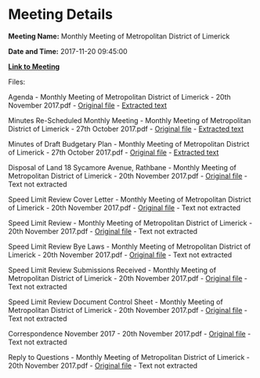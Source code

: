 # Meeting Details

**Meeting Name:** Monthly Meeting of Metropolitan District of Limerick

**Date and Time:** 2017-11-20 09:45:00

**[Link to Meeting](https://www.limerick.ie/council/whats-on/monthly-meeting-metropolitan-district-limerick-34)**

Files: 

Agenda - Monthly Meeting of Metropolitan District of Limerick - 20th November 2017.pdf - [Original file](https://www.limerick.ie/sites/default/files/media/documents/2017-11/00%20Agenda%2020th%20November%202017.pdf) - [Extracted text](./Agenda%20-%C2%A0Monthly%20Meeting%20of%20Metropolitan%20District%20of%20Limerick%20-%2020th%20November%202017.md)

Minutes Re-Scheduled Monthly Meeting - Monthly Meeting of Metropolitan District of Limerick - 27th October 2017.pdf - [Original file](https://www.limerick.ie/sites/default/files/media/documents/2017-11/01%28a%29%20Minutes%20Re-Scheduled%20Monthly%20Meeting%2027th%20October%202017.pdf) - [Extracted text](./Minutes%20Re-Scheduled%20Monthly%C2%A0Meeting%20-%C2%A0Monthly%20Meeting%20of%20Metropolitan%20District%20of%20Limerick%20-%2027th%20October%202017.md)

Minutes of Draft Budgetary Plan - Monthly Meeting of Metropolitan District of Limerick - 27th October 2017.pdf - [Original file](https://www.limerick.ie/sites/default/files/media/documents/2017-11/01%28b%29%20Minutes%20of%20Draft%20Budgetary%20Plan%20Meeting%2027th%20October%202017.pdf) - [Extracted text](./Minutes%20of%20Draft%20Budgetary%20Plan%20-%C2%A0Monthly%20Meeting%20of%20Metropolitan%20District%20of%20Limerick%20-%2027th%20October%202017.md)

Disposal of Land 18 Sycamore Avenue, Rathbane - Monthly Meeting of Metropolitan District of Limerick - 20th November 2017.pdf - [Original file](https://www.limerick.ie/sites/default/files/media/documents/2017-11/02%20Disposal%20of%20Land%2018%20Sycamore%20Avenue%20Rathbane.pdf) - Text not extracted

Speed Limit Review Cover Letter - Monthly Meeting of Metropolitan District of Limerick - 20th November 2017.pdf - [Original file](https://www.limerick.ie/sites/default/files/media/documents/2017-11/03%28a%29%20Speed%20Limit%20Review%20Cover%20Letter.pdf) - Text not extracted

Speed Limit Review - Monthly Meeting of Metropolitan District of Limerick - 20th November 2017.pdf - [Original file](https://www.limerick.ie/sites/default/files/media/documents/2017-11/03%28b%29%20Speed%20Limit%20Review.pdf) - Text not extracted

Speed Limit Review Bye Laws - Monthly Meeting of Metropolitan District of Limerick - 20th November 2017.pdf - [Original file](https://www.limerick.ie/sites/default/files/media/documents/2017-11/03%28c%29%20Speed%20Limit%20Review%20Bye%20Laws.pdf) - Text not extracted

Speed Limit Review Submissions Received - Monthly Meeting of Metropolitan District of Limerick - 20th November 2017.pdf - [Original file](https://www.limerick.ie/sites/default/files/media/documents/2017-11/03%28d%29%28i%29%20Speed%20Limit%20Review%20Submissions.pdf) - Text not extracted

Speed Limit Review Document Control Sheet - Monthly Meeting of Metropolitan District of Limerick - 20th November 2017.pdf - [Original file](https://www.limerick.ie/sites/default/files/media/documents/2017-11/03%28e%29%20Speed%20Limit%20Review%20Document%20Control%20Sheet.pdf) - Text not extracted

Correspondence November 2017 - 20th November 2017.pdf - [Original file](https://www.limerick.ie/sites/default/files/media/documents/2017-11/12%20Correspondence%20November%202017.pdf) - Text not extracted

Reply to Questions - Monthly Meeting of Metropolitan District of Limerick - 20th November 2017.pdf - [Original file](https://www.limerick.ie/sites/default/files/media/documents/2017-11/Reply%20to%20Questions%20November%252c%202017.pdf) - Text not extracted

